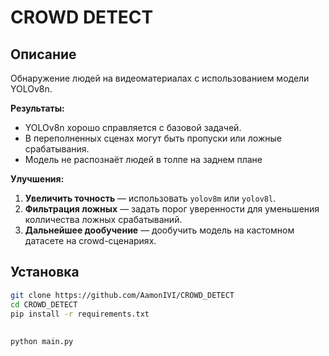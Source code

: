 # CROWD DETECT

## Описание
Обнаружение людей на видеоматериалах с использованием модели YOLOv8n.

**Результаты:**
- YOLOv8n хорошо справляется с базовой задачей.
- В переполненных сценах могут быть пропуски или ложные срабатывания.
- Модель не распознаёт людей в толпе на заднем плане

**Улучшения:**
1. **Увеличить точность** — использовать `yolov8m` или `yolov8l`.
2. **Фильтрация ложных** — задать порог уверенности для уменьшения колличества ложных срабатываний.
3. **Дальнейшее дообучение** — дообучить модель на кастомном датасете на crowd-сценариях.

## Установка
```bash
git clone https://github.com/AamonIVI/CROWD_DETECT
cd CROWD_DETECT
pip install -r requirements.txt
```

##
```bash
python main.py
```
